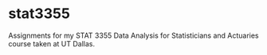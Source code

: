 # stat3355
Assignments for my STAT 3355 Data Analysis for Statisticians and Actuaries course taken at UT Dallas.

